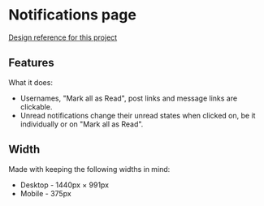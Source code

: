 # Notifications page

[Design reference for this project](https://www.frontendmentor.io/challenges/notifications-page-DqK5QAmKbC)

## Features

What it does:

- Usernames, "Mark all as Read", post links and message links are clickable.
- Unread notifications change their unread states when clicked on, be it individually or on "Mark all as Read".

## Width

Made with keeping the following widths in mind:

- Desktop - 1440px × 991px
- Mobile - 375px